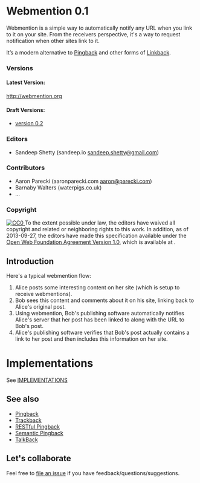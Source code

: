 # Webmention 0.1

Webmention is a simple way to automatically notify any URL when you link to it on your site. From the receivers perspective, it's a way to request notification when other sites link to it.

It’s a modern alternative to [Pingback](http://www.hixie.ch/specs/pingback/pingback) and other forms of [Linkback](http://en.wikipedia.org/wiki/Linkback).

### Versions

#### Latest Version:
http://webmention.org

#### Draft Versions:
* [version 0.2](0.2.md)

### Editors
* Sandeep Shetty (sandeep.io sandeep.shetty@gmail.com)

### Contributors
* Aaron Parecki (aaronparecki.com aaron@parecki.com)
* Barnaby Walters (waterpigs.co.uk)
* ...

### Copyright

<a rel="license" href="http://creativecommons.org/publicdomain/zero/1.0/">
<img alt="CC0" src="http://i.creativecommons.org/p/zero/1.0/80x15.png">
</a> To the extent possible under law, the editors have waived 
all copyright and related or neighboring rights to this work. 
In addition, as of 2013-09-27, the editors have made 
this specification available under the <a rel="license" href="http://www.openwebfoundation.org/legal/the-owf-1-0-agreements/owfa-1-0">Open Web Foundation Agreement Version 1.0</a>, which is available at <http://www.openwebfoundation.org/legal/the-owf-1-0-agreements/owfa-1-0>.

## Introduction

Here's a typical webmention flow:

1. Alice posts some interesting content on her site (which is setup to receive webmentions).
2. Bob sees this content and comments about it on his site, linking back to Alice's original post.
3. Using webmention, Bob's publishing software automatically notifies Alice's server that her post has been linked to along with the URL to Bob's post.
4. Alice's publishing software verifies that Bob's post actually contains a link to her post and then includes this information on her site.

# Implementations
See [IMPLEMENTATIONS](IMPLEMENTATIONS.md)

## See also

* [Pingback](http://www.hixie.ch/specs/pingback/pingback)
* [Trackback](http://archive.cweiske.de/trackback/trackback-1.2.html)
* [RESTful Pingback](http://www.w3.org/wiki/Pingback)
* [Semantic Pingback](http://aksw.org/projects/semanticpingback)
* [TalkBack](http://elie.im/publication/reclaiming-the-blogosphere-talkBack-a-secure-linkBack-protocol-for-weblogs#.UIWq_k4geoM)


## Let's collaborate
Feel free to [file an issue](issues) if you have feedback/questions/suggestions.

